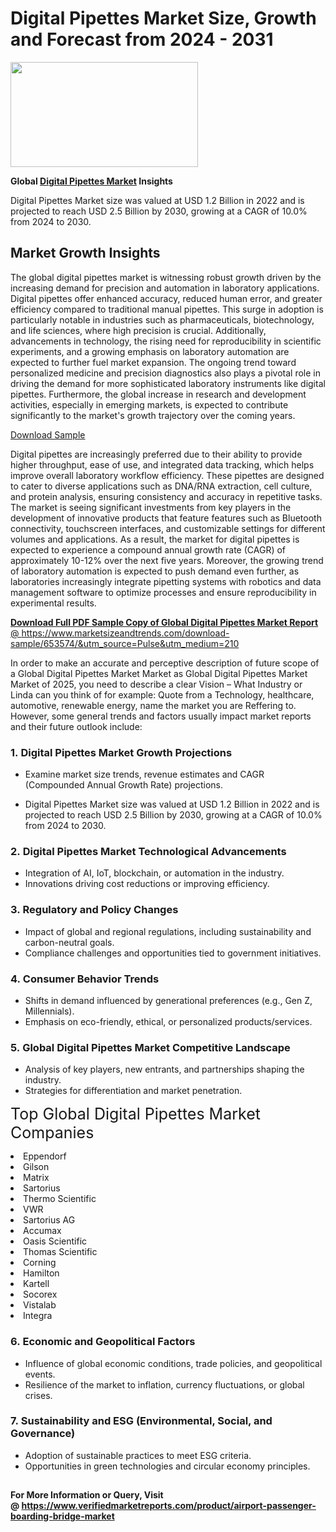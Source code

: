 <H1>Digital Pipettes Market Size, Growth and Forecast from 2024 - 2031</H1><img class="aligncenter size-medium wp-image-584254" src="https://thirdeyenews.in/wp-content/uploads/2024/09/Global-Market-Research-300x168.jpeg" alt="" width="300" height="168" /><p><strong>Global&nbsp;<a href="https://www.marketsizeandtrends.com/download-sample/653574/&amp;utm_source=Pulse&amp;utm_medium=210">Digital Pipettes Market</a> Insights</strong></p><p>Digital Pipettes Market size was valued at USD 1.2 Billion in 2022 and is projected to reach USD 2.5 Billion by 2030, growing at a CAGR of 10.0% from 2024 to 2030.</p><p><h2>Market Growth Insights</h2> <p>The global digital pipettes market is witnessing robust growth driven by the increasing demand for precision and automation in laboratory applications. Digital pipettes offer enhanced accuracy, reduced human error, and greater efficiency compared to traditional manual pipettes. This surge in adoption is particularly notable in industries such as pharmaceuticals, biotechnology, and life sciences, where high precision is crucial. Additionally, advancements in technology, the rising need for reproducibility in scientific experiments, and a growing emphasis on laboratory automation are expected to further fuel market expansion. The ongoing trend toward personalized medicine and precision diagnostics also plays a pivotal role in driving the demand for more sophisticated laboratory instruments like digital pipettes. Furthermore, the global increase in research and development activities, especially in emerging markets, is expected to contribute significantly to the market's growth trajectory over the coming years.</p> <p><a href="#">Download Sample</a></p> <p>Digital pipettes are increasingly preferred due to their ability to provide higher throughput, ease of use, and integrated data tracking, which helps improve overall laboratory workflow efficiency. These pipettes are designed to cater to diverse applications such as DNA/RNA extraction, cell culture, and protein analysis, ensuring consistency and accuracy in repetitive tasks. The market is seeing significant investments from key players in the development of innovative products that feature features such as Bluetooth connectivity, touchscreen interfaces, and customizable settings for different volumes and applications. As a result, the market for digital pipettes is expected to experience a compound annual growth rate (CAGR) of approximately 10-12% over the next five years. Moreover, the growing trend of laboratory automation is expected to push demand even further, as laboratories increasingly integrate pipetting systems with robotics and data management software to optimize processes and ensure reproducibility in experimental results.</p> <p><a href="#"></p><p><span class=""><strong>Download Full PDF Sample Copy of Global Digital Pipettes Market Report</strong> @ <a href="https://www.marketsizeandtrends.com/download-sample/653574/&amp;utm_source=Pulse&amp;utm_medium=210" target="_blank">https://www.marketsizeandtrends.com/download-sample/653574/&amp;utm_source=Pulse&amp;utm_medium=210</a></span></p><p>In order to make an accurate and perceptive description of future scope of a Global&nbsp;Digital Pipettes Market Market as Global&nbsp;Digital Pipettes Market Market of 2025, you need to describe a clear Vision &ndash; What Industry or Linda can you think of for example: Quote from a Technology, healthcare, automotive, renewable energy, name the market you are Reffering to. However, some general trends and factors usually impact market reports and their future outlook include:</p><h3>1.&nbsp;<strong>Digital Pipettes Market Growth Projections</strong></h3><ul><li>Examine market size trends, revenue estimates and CAGR (Compounded Annual Growth Rate) projections.</li><li><p>Digital Pipettes Market size was valued at USD 1.2 Billion in 2022 and is projected to reach USD 2.5 Billion by 2030, growing at a CAGR of 10.0% from 2024 to 2030.</p></li></ul><h3>2.&nbsp;<strong>Digital Pipettes Market Technological Advancements</strong></h3><ul><li>Integration of AI, IoT, blockchain, or automation in the industry.</li><li>Innovations driving cost reductions or improving efficiency.</li></ul><h3>3.&nbsp;<strong>Regulatory and Policy Changes</strong></h3><ul><li>Impact of global and regional regulations, including sustainability and carbon-neutral goals.</li><li>Compliance challenges and opportunities tied to government initiatives.</li></ul><h3>4.&nbsp;<strong>Consumer Behavior Trends</strong></h3><ul><li>Shifts in demand influenced by generational preferences (e.g., Gen Z, Millennials).</li><li>Emphasis on eco-friendly, ethical, or personalized products/services.</li></ul><h3>5.&nbsp;<strong>Global Digital Pipettes Market Competitive Landscape</strong></h3><ul><li>Analysis of key players, new entrants, and partnerships shaping the industry.</li><li>Strategies for differentiation and market penetration.</li></ul><p data-pm-slice="1 1 []"><span style="color: inherit; font-family: inherit; font-size: 25px;">Top Global Digital Pipettes Market Companies</span></p><div class="" data-test-id=""><p><li>Eppendorf</li><li> Gilson</li><li> Matrix</li><li> Sartorius</li><li> Thermo Scientific</li><li> VWR</li><li> Sartorius AG</li><li> Accumax</li><li> Oasis Scientific</li><li> Thomas Scientific</li><li> Corning</li><li> Hamilton</li><li> Kartell</li><li> Socorex</li><li> Vistalab</li><li> Integra</li></p></div><h3>6.&nbsp;<strong>Economic and Geopolitical Factors</strong></h3><ul><li>Influence of global economic conditions, trade policies, and geopolitical events.</li><li>Resilience of the market to inflation, currency fluctuations, or global crises.</li></ul><h3>7.&nbsp;<strong>Sustainability and ESG (Environmental, Social, and Governance)</strong></h3><ul><li>Adoption of sustainable practices to meet ESG criteria.</li><li>Opportunities in green technologies and circular economy principles.</li></ul><h2><strong style="font-size: 14px;">For More Information or Query, Visit @&nbsp;</strong><a style="background-color: #ffffff; font-size: 14px;" href="https://www.marketsizeandtrends.com/report/digital-pipettes-market/" target="_blank">https://www.verifiedmarketreports.com/product/airport-passenger-boarding-bridge-market</a></h2>
